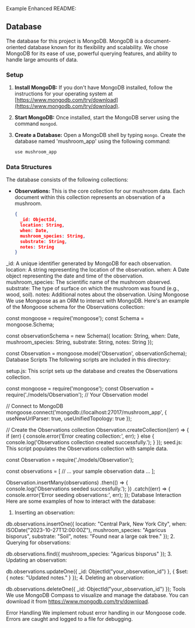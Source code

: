 Example Enhanced README:

## Database

The database for this project is MongoDB. MongoDB is a document-oriented database known for its flexibility and scalability. We chose MongoDB for its ease of use, powerful querying features, and ability to handle large amounts of data.

### Setup

1.  **Install MongoDB:**  If you don't have MongoDB installed, follow the instructions for your operating system at [https://www.mongodb.com/try/download](https://www.mongodb.com/try/download).

2.  **Start MongoDB:** Once installed, start the MongoDB server using the command `mongod`.

3.  **Create a Database:**  Open a MongoDB shell by typing `mongo`. Create the database named 'mushroom_app' using the following command:
    ```bash
    use mushroom_app
    ```

### Data Structures

The database consists of the following collections:

- **Observations:** This is the core collection for our mushroom data. Each document within this collection represents an observation of a mushroom.

  ```json
  {
    _id: ObjectId,
    location: String,
    when: Date,
    mushroom_species: String,
    substrate: String,
    notes: String
  }
_id: A unique identifier generated by MongoDB for each observation.
location: A string representing the location of the observation.
when: A Date object representing the date and time of the observation.
mushroom_species: The scientific name of the mushroom observed.
substrate: The type of surface on which the mushroom was found (e.g., wood, soil).
notes: Additional notes about the observation.
Using Mongoose
We use Mongoose as an ORM to interact with MongoDB. Here's an example of the Mongoose schema for the Observations collection:

const mongoose = require('mongoose');
const Schema = mongoose.Schema;

const observationSchema = new Schema({
  location: String,
  when: Date,
  mushroom_species: String,
  substrate: String,
  notes: String
});

const Observation = mongoose.model('Observation', observationSchema);
Database Scripts
The following scripts are included in this directory:

setup.js: This script sets up the database and creates the Observations collection.

const mongoose = require('mongoose');
const Observation = require('./models/Observation'); // Your Observation model

// Connect to MongoDB
mongoose.connect('mongodb://localhost:27017/mushroom_app', {
  useNewUrlParser: true,
  useUnifiedTopology: true
});

// Create the Observations collection
Observation.createCollection((err) => {
  if (err) {
    console.error('Error creating collection:', err);
  } else {
    console.log('Observations collection created successfully.');
  }
});
seed.js: This script populates the Observations collection with sample data.

const Observation = require('./models/Observation'); 

const observations = [
  // ... your sample observation data ...
];

Observation.insertMany(observations)
  .then(() => {
    console.log('Observations seeded successfully.');
  })
  .catch((err) => {
    console.error('Error seeding observations:', err);
  });
Database Interaction
Here are some examples of how to interact with the database:

1. Inserting an observation:

db.observations.insertOne({
  location: "Central Park, New York City",
  when: ISODate("2023-10-27T12:00:00Z"),
  mushroom_species: "Agaricus bisporus",
  substrate: "Soil",
  notes: "Found near a large oak tree." 
});
2. Querying for observations:

db.observations.find({ mushroom_species: "Agaricus bisporus" });
3. Updating an observation:

db.observations.updateOne({ _id: ObjectId("your_observation_id") }, { $set: { notes: "Updated notes." } });
4. Deleting an observation:

db.observations.deleteOne({ _id: ObjectId("your_observation_id") });
Tools
We use MongoDB Compass to visualize and manage the database. You can download it from https://www.mongodb.com/try/download.

Error Handling
We implement robust error handling in our Mongoose code. Errors are caught and logged to a file for debugging.
